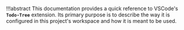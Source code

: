 <!-- markdownlint-disable MD041 -->
!!!abstract
    This documentation provides a quick reference to VSCode's **`Todo-Tree`** extension. Its primary purpose is to describe the way it is configured in this project's workspace and how it is meant to be used. <!-- markdownlint-enable MD041-->
